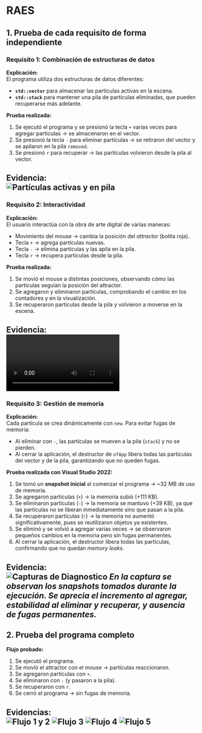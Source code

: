 # RAES

## **1. Prueba de cada requisito de forma independiente**

### Requisito 1: Combinación de estructuras de datos
**Explicación:**  
El programa utiliza dos estructuras de datos diferentes:  
- **`std::vector`** para almacenar las partículas activas en la escena.  
- **`std::stack`** para mantener una pila de partículas eliminadas, que pueden recuperarse más adelante.  

**Prueba realizada:**  
1. Se ejecutó el programa y se presionó la tecla `+` varias veces para agregar partículas → se almacenaron en el vector.  
2. Se presionó la tecla `-` para eliminar partículas → se retiraron del vector y se apilaron en la pila `removed`.  
3. Se presionó `r` para recuperar → las partículas volvieron desde la pila al vector.  

**Evidencia:**  
![Partículas activas y en pila](<VideosYFotos/Captura de pantalla 2025-09-16 105749.png>)
---

### Requisito 2: Interactividad
**Explicación:**  
El usuario interactúa con la obra de arte digital de varias maneras:  
- Movimiento del mouse → cambia la posición del *attractor* (bolita roja).  
- Tecla `+` → agrega partículas nuevas.  
- Tecla `-` → elimina partículas y las apila en la pila.  
- Tecla `r` → recupera partículas desde la pila.  

**Prueba realizada:**  
1. Se movió el mouse a distintas posiciones, observando cómo las partículas seguían la posición del attractor.  
2. Se agregaron y eliminaron partículas, comprobando el cambio en los contadores y en la visualización.  
3. Se recuperaron partículas desde la pila y volvieron a moverse en la escena.  

**Evidencia:**  
<video controls src="VideosYFotos/Grabación de pantalla 2025-09-16 111301.mp4" title="Title"></video>
---

### Requisito 3: Gestión de memoria
**Explicación:**  
Cada partícula se crea dinámicamente con `new`. Para evitar fugas de memoria:  
- Al eliminar con `-`, las partículas se mueven a la pila (`stack`) y no se pierden.  
- Al cerrar la aplicación, el destructor de `ofApp` libera todas las partículas del vector y de la pila, garantizando que no queden fugas.  

**Prueba realizada con Visual Studio 2022:**  
1. Se tomó un **snapshot inicial** al comenzar el programa → ~32 MB de uso de memoria.  
2. Se agregaron partículas (`+`) → la memoria subió (+111 KB).  
3. Se eliminaron partículas (`-`) → la memoria se mantuvo (+39 KB), ya que las partículas no se liberan inmediatamente sino que pasan a la pila.  
4. Se recuperaron partículas (`r`) → la memoria no aumentó significativamente, pues se reutilizaron objetos ya existentes.  
5. Se eliminó y se volvió a agregar varias veces → se observaron pequeños cambios en la memoria pero sin fugas permanentes.  
6. Al cerrar la aplicación, el destructor libera todas las partículas, confirmando que no quedan *memory leaks*.  

**Evidencia:**  
![Capturas de Diagnostico](<VideosYFotos/Captura de pantalla 2025-09-16 105128.png>)
*En la captura se observan los snapshots tomados durante la ejecución. Se aprecia el incremento al agregar, estabilidad al eliminar y recuperar, y ausencia de fugas permanentes.*
---

## **2. Prueba del programa completo**
**Flujo probado:**  
1. Se ejecutó el programa.  
2. Se movió el attractor con el mouse → partículas reaccionaron.  
3. Se agregaron partículas con `+`.  
4. Se eliminaron con `-` (y pasaron a la pila).  
5. Se recuperaron con `r`.  
6. Se cerró el programa → sin fugas de memoria.  

**Evidencias:**  
![Flujo 1 y 2](<VideosYFotos/Captura de pantalla 2025-09-16 105728.png>)
![Flujo 3](<VideosYFotos/Captura de pantalla 2025-09-16 105740.png>)
![Flujo 4](<VideosYFotos/Captura de pantalla 2025-09-16 105749.png>)
![Flujo 5](<VideosYFotos/Captura de pantalla 2025-09-16 105801.png>)
---
